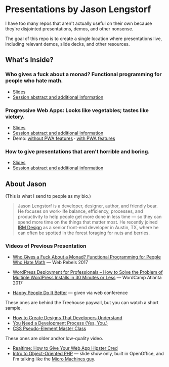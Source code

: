 # Presentations by Jason Lengstorf

I have too many repos that aren't actually useful on their own because they're disjointed presentations, demos, and other nonsense.

The goal of this repo is to create a single location where presentations live, including relevant demos, slide decks, and other resources.

## What's Inside?

### Who gives a fuck about a monad? Functional programming for people who hate math.

- [Slides](./functional-programming/slides/)
- [Session abstract and additional information](https://github.com/jlengstorf/presentations/tree/master/functional-programming)

### Progressive Web Apps: Looks like vegetables; tastes like victory.

- [Slides](./progressive-web-apps/slides/)
- [Session abstract and additional information](https://github.com/jlengstorf/presentations/tree/master/progressive-web-apps)
- Demo: [without PWA features](https://code.lengstorf.com/presentations/progressive-web-apps/demo/no-pwa/) · [with PWA features](https://code.lengstorf.com/presentations/progressive-web-apps/demo/pwa/)

### How to give presentations that aren't horrible and boring.

- [Slides](./conference-talk-tips/slides/)
- [Session abstract and additional information](https://github.com/jlengstorf/presentations/tree/master/conference-talk-tips)

## About Jason

(This is what I send to people as my bio.)

> Jason Lengstorf is a developer, designer, author, and friendly bear. He 
> focuses on work-life balance, efficiency, processes, and productivity to help 
> people get more done in less time — so they can spend more time on the things 
> that matter most. He recently joined [IBM Design](http://www.ibm.com/design/) 
> as a senior front-end developer in Austin, TX, where he can often be spotted 
> in the forest foraging for nuts and berries.

### Videos of Previous Presentation

- [Who Gives a Fuck About a Monad? Functional Programming for People Who Hate Math](https://youtu.be/4WbpKSh0FWk?t=2h44m44s) — Web Rebels 2017

- [WordPress Deployment for Professionals – How to Solve the Problem of Multiple WordPress Installs in 30 Minutes or Less](http://wordpress.tv/2017/03/29/jason-lengstorf-wordpress-deployment-for-professionals-how-to-solve-the-problem-of-multiple-wordpress-installs-in-30-minutes-or-less/) — WordCamp Atlanta 2017

- [Happy People Do It Better](https://www.youtube.com/watch?v=AjUwPmFcwJ8) — given via web conference

These ones are behind the Treehouse paywall, but you can watch a short sample.

- [How to Create Designs That Developers Understand](https://teamtreehouse.com/library/designing-on-a-team-how-to-create-designs-that-developers-understand)
- [You Need a Development Process (Yes, You.)](https://teamtreehouse.com/library/you-need-a-development-process-yes-you)
- [CSS Pseudo-Element Master Class](https://teamtreehouse.com/library/pseudoelement-master-class-css)

These ones are older and/or low-quality video.

- [Realtime: How to Give Your Web App Hipster Cred](https://vimeo.com/47331511)
- [Intro to Object-Oriented PHP](https://vimeo.com/16915815) — slide show only, built in OpenOffice, and I'm talking like the [Micro Machines guy](https://www.youtube.com/watch?v=TzbUPfoveok).
